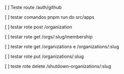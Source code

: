 [ ] Teste route /auth/github

[ ] testar comandos pnpm run do src/apps

[ ] testar rote post /organization

[ ] testar rote get /orgs/:slug/membership

[ ] testar rote get /organizations e /organizations/:slug

[ ] testar rote put /organizations/:slug

[ ] teste rote delete /shutdown-organizations/:slug